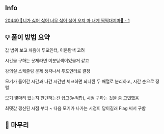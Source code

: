 ## Info
[20440 🎵니가 싫어 싫어 너무 싫어 싫어 오지 마 내게 찝쩍대지마🎵 - 1](https://www.acmicpc.net/problem/1234)

## 💡 풀이 방법 요약

값 범위 보고 처음에 투포인터, 이분탐색 고려

시간을 구하는 문제라면 이분탐색이었을거 같고

강의실 스케줄링 문제 생각나서 투포인터로 결정

모기가 들어간 시간과 나간 시간만 체크하면 되니깐 두 배열로 분리하고, 시간 순으로 정렬

모기 몇마리 있는지 판단하는건 쉽고(누적합), 시점 구하는 것을 좀 고민했음

최댓값 갱신된 시점 부터 ~ 다음 모기가 나가는 시점이 답이길래 Flag 써서 구함



## 🙂 마무리

